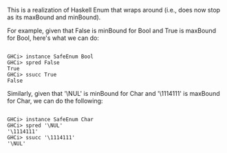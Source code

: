 This is a realization of Haskell Enum that wraps around (i.e., does now stop as its maxBound and minBound). 

For example, given that False is minBound for Bool and True is maxBound for Bool, here's what we can do:

<pre><code>
GHCi> instance SafeEnum Bool
GHCi> spred False
True
GHCi> ssucc True
False
</code></pre>

Similarly, given that '\NUL' is minBound for Char and '\1114111' is maxBound for Char, we can do the following:

<pre><code>
GHCi> instance SafeEnum Char
GHCi> spred '\NUL'
'\1114111'
GHCi> ssucc '\1114111'
'\NUL'
</code></pre>
